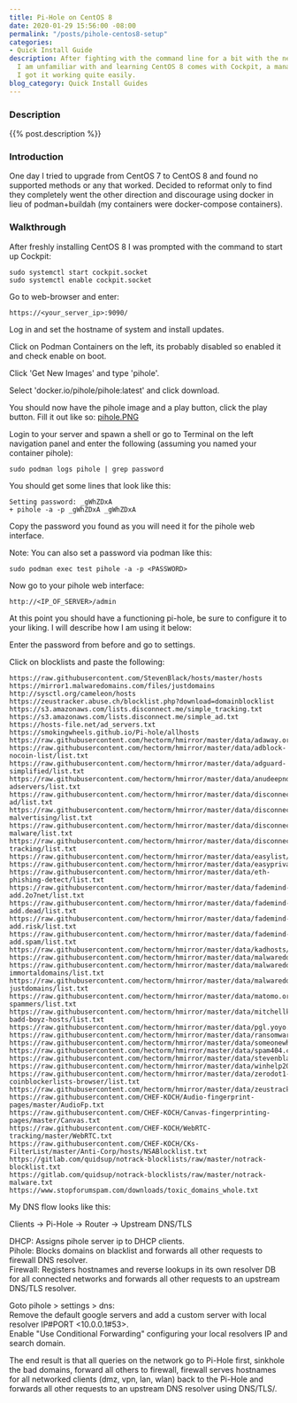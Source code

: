 ```yaml
---
title: Pi-Hole on CentOS 8
date: 2020-01-29 15:56:00 -08:00
permalink: "/posts/pihole-centos8-setup"
categories:
- Quick Install Guide
description: After fighting with the command line for a bit with the new subsystems
  I am unfamiliar with and learning CentOS 8 comes with Cockpit, a management GUI,
  I got it working quite easily.
blog_category: Quick Install Guides
---
```


### Description

{{% post.description %}}

### Introduction

One day I tried to upgrade from CentOS 7 to CentOS 8 and found no supported methods or any that worked. Decided to reformat only to find they completely went the other direction and discourage using docker in lieu of podman+buildah (my containers were docker-compose containers).

### Walkthrough

After freshly installing CentOS 8 I was prompted with the command to start up Cockpit:
```
sudo systemctl start cockpit.socket
sudo systemctl enable cockpit.socket
```

Go to web-browser and enter:
```
https://<your_server_ip>:9090/
```

Log in and set the hostname of system and install updates.  

Click on Podman Containers on the left, its probably disabled so enabled it and check enable on boot.  

Click 'Get New Images' and type 'pihole'.  

Select 'docker.io/pihole/pihole:latest' and click download.

You should now have the pihole image and a play button, click the play button. Fill it out like so:
[pihole.PNG](/uploads/pihole.PNG)

Login to your server and spawn a shell or go to Terminal on the left navigation panel and enter the following (assuming you named your container pihole):
```
sudo podman logs pihole | grep password
```

You should get some lines that look like this:
```
Setting password: _gWhZDxA
+ pihole -a -p _gWhZDxA _gWhZDxA
```

Copy the password you found as you will need it for the pihole web interface.  

Note: You can also set a password via podman like this:
```
sudo podman exec test pihole -a -p <PASSWORD>
```

Now go to your pihole web interface:
```
http://<IP_OF_SERVER>/admin
```

At this point you should have a functioning pi-hole, be sure to configure it to your liking. I will describe how I am using it below:

Enter the password from before and go to settings.

Click on blocklists and paste the following:
```
https://raw.githubusercontent.com/StevenBlack/hosts/master/hosts
https://mirror1.malwaredomains.com/files/justdomains
http://sysctl.org/cameleon/hosts
https://zeustracker.abuse.ch/blocklist.php?download=domainblocklist
https://s3.amazonaws.com/lists.disconnect.me/simple_tracking.txt
https://s3.amazonaws.com/lists.disconnect.me/simple_ad.txt
https://hosts-file.net/ad_servers.txt
https://smokingwheels.github.io/Pi-hole/allhosts
https://raw.githubusercontent.com/hectorm/hmirror/master/data/adaway.org/list.txt
https://raw.githubusercontent.com/hectorm/hmirror/master/data/adblock-nocoin-list/list.txt
https://raw.githubusercontent.com/hectorm/hmirror/master/data/adguard-simplified/list.txt
https://raw.githubusercontent.com/hectorm/hmirror/master/data/anudeepnd-adservers/list.txt
https://raw.githubusercontent.com/hectorm/hmirror/master/data/disconnect.me-ad/list.txt
https://raw.githubusercontent.com/hectorm/hmirror/master/data/disconnect.me-malvertising/list.txt
https://raw.githubusercontent.com/hectorm/hmirror/master/data/disconnect.me-malware/list.txt
https://raw.githubusercontent.com/hectorm/hmirror/master/data/disconnect.me-tracking/list.txt
https://raw.githubusercontent.com/hectorm/hmirror/master/data/easylist/list.txt
https://raw.githubusercontent.com/hectorm/hmirror/master/data/easyprivacy/list.txt
https://raw.githubusercontent.com/hectorm/hmirror/master/data/eth-phishing-detect/list.txt
https://raw.githubusercontent.com/hectorm/hmirror/master/data/fademind-add.2o7net/list.txt
https://raw.githubusercontent.com/hectorm/hmirror/master/data/fademind-add.dead/list.txt
https://raw.githubusercontent.com/hectorm/hmirror/master/data/fademind-add.risk/list.txt
https://raw.githubusercontent.com/hectorm/hmirror/master/data/fademind-add.spam/list.txt
https://raw.githubusercontent.com/hectorm/hmirror/master/data/kadhosts/list.txt
https://raw.githubusercontent.com/hectorm/hmirror/master/data/malwaredomainlist.com/list.txt
https://raw.githubusercontent.com/hectorm/hmirror/master/data/malwaredomains.com-immortaldomains/list.txt
https://raw.githubusercontent.com/hectorm/hmirror/master/data/malwaredomains.com-justdomains/list.txt
https://raw.githubusercontent.com/hectorm/hmirror/master/data/matomo.org-spammers/list.txt
https://raw.githubusercontent.com/hectorm/hmirror/master/data/mitchellkrogza-badd-boyz-hosts/list.txt
https://raw.githubusercontent.com/hectorm/hmirror/master/data/pgl.yoyo.org/list.txt
https://raw.githubusercontent.com/hectorm/hmirror/master/data/ransomwaretracker.abuse.ch/list.txt
https://raw.githubusercontent.com/hectorm/hmirror/master/data/someonewhocares.org/list.txt
https://raw.githubusercontent.com/hectorm/hmirror/master/data/spam404.com/list.txt
https://raw.githubusercontent.com/hectorm/hmirror/master/data/stevenblack/list.txt
https://raw.githubusercontent.com/hectorm/hmirror/master/data/winhelp2002.mvps.org/list.txt
https://raw.githubusercontent.com/hectorm/hmirror/master/data/zerodot1-coinblockerlists-browser/list.txt
https://raw.githubusercontent.com/hectorm/hmirror/master/data/zeustracker.abuse.ch/list.txt
https://raw.githubusercontent.com/CHEF-KOCH/Audio-fingerprint-pages/master/AudioFp.txt
https://raw.githubusercontent.com/CHEF-KOCH/Canvas-fingerprinting-pages/master/Canvas.txt
https://raw.githubusercontent.com/CHEF-KOCH/WebRTC-tracking/master/WebRTC.txt
https://raw.githubusercontent.com/CHEF-KOCH/CKs-FilterList/master/Anti-Corp/hosts/NSABlocklist.txt
https://gitlab.com/quidsup/notrack-blocklists/raw/master/notrack-blocklist.txt
https://gitlab.com/quidsup/notrack-blocklists/raw/master/notrack-malware.txt
https://www.stopforumspam.com/downloads/toxic_domains_whole.txt
```

My DNS flow looks like this:  

Clients -> Pi-Hole -> Router -> Upstream DNS/TLS

DHCP: Assigns pihole server ip to DHCP clients.  
Pihole: Blocks domains on blacklist and forwards all other requests to firewall DNS resolver.  
Firewall: Registers hostnames and reverse lookups in its own resolver DB for all connected networks and forwards all other requests to an upstream DNS/TLS resolver.  

Goto pihole \> settings \> dns:  
Remove the default google servers and add a custom server with local resolver IP#PORT \<10.0.0.1#53>.  
Enable "Use Conditional Forwarding" configuring your local resolvers IP and search domain. 

The end result is that all queries on the network go to Pi-Hole first, sinkhole the bad domains, forward all others to firewall, firewall serves hostnames for all networked clients (dmz, vpn, lan, wlan) back to the Pi-Hole and forwards all other requests to an upstream DNS resolver using DNS/TLS/.